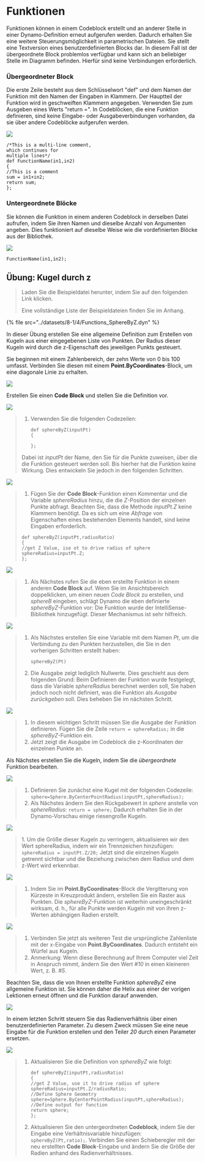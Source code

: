 # Funktionen

Funktionen können in einem Codeblock erstellt und an anderer Stelle in einer Dynamo-Definition erneut aufgerufen werden. Dadurch erhalten Sie eine weitere Steuerungsmöglichkeit in parametrischen Dateien. Sie stellt eine Textversion eines benutzerdefinierten Blocks dar. In diesem Fall ist der übergeordnete Block problemlos verfügbar und kann sich an beliebiger Stelle im Diagramm befinden. Hierfür sind keine Verbindungen erforderlich.

### Übergeordneter Block

Die erste Zeile besteht aus dem Schlüsselwort "def" und dem Namen der Funktion mit den Namen der Eingaben in Klammern. Der Hauptteil der Funktion wird in geschweiften Klammern angegeben. Verwenden Sie zum Ausgeben eines Werts "return =". In Codeblöcken, die eine Funktion definieren, sind keine Eingabe- oder Ausgabeverbindungen vorhanden, da sie über andere Codeblöcke aufgerufen werden.

![](<../images/8-1/4/functions parent def.jpg>)

```
/*This is a multi-line comment,
which continues for
multiple lines*/
def FunctionName(in1,in2)
{
//This is a comment
sum = in1+in2;
return sum;
};
```

### Untergeordnete Blöcke

Sie können die Funktion in einem anderen Codeblock in derselben Datei aufrufen, indem Sie ihren Namen und dieselbe Anzahl von Argumenten angeben. Dies funktioniert auf dieselbe Weise wie die vordefinierten Blöcke aus der Bibliothek.

![](<../images/8-1/4/functions children call def.jpg>)

```
FunctionName(in1,in2);
```

## Übung: Kugel durch z

> Laden Sie die Beispieldatei herunter, indem Sie auf den folgenden Link klicken.
>
> Eine vollständige Liste der Beispieldateien finden Sie im Anhang.

{% file src="../datasets/8-1/4/Functions_SphereByZ.dyn" %}

In dieser Übung erstellen Sie eine allgemeine Definition zum Erstellen von Kugeln aus einer eingegebenen Liste von Punkten. Der Radius dieser Kugeln wird durch die z-Eigenschaft des jeweiligen Punkts gesteuert.

Sie beginnen mit einem Zahlenbereich, der zehn Werte von 0 bis 100 umfasst. Verbinden Sie diesen mit einem **Point.ByCoordinates**-Block, um eine diagonale Linie zu erhalten.

![](<../images/8-1/4/functions - exercise - 01.jpg>)

Erstellen Sie einen **Code Block** und stellen Sie die Definition vor.

![](<../images/8-1/4/functions - exercise - 02.jpg>)

> 1. Verwenden Sie die folgenden Codezeilen:
>
>    ```
>    def sphereByZ(inputPt)
>    {
>    
>    };
>    ```
>
> Dabei ist _inputPt_ der Name, den Sie für die Punkte zuweisen, über die die Funktion gesteuert werden soll. Bis hierher hat die Funktion keine Wirkung. Dies entwickeln Sie jedoch in den folgenden Schritten.

![](<../images/8-1/4/functions - exercise - 03.jpg>)

> 1. Fügen Sie der **Code Block**-Funktion einen Kommentar und die Variable _sphereRadius_ hinzu, die die _Z_-Position der einzelnen Punkte abfragt. Beachten Sie, dass die Methode _inputPt.Z_ keine Klammern benötigt. Da es sich um eine _Abfrage_ von Eigenschaften eines bestehenden Elements handelt, sind keine Eingaben erforderlich.
>
> ```
> def sphereByZ(inputPt,radiusRatio)
> {
> //get Z Value, ise ot to drive radius of sphere
> sphereRadius=inputPt.Z;
> };
> ```

![](<../images/8-1/4/functions - exercise - 04.jpg>)

> 1. Als Nächstes rufen Sie die eben erstellte Funktion in einem anderen **Code Block** auf. Wenn Sie im Ansichtsbereich doppelklicken, um einen neuen _Code Block_ zu erstellen, und _sphereB_ eingeben, schlägt Dynamo die eben definierte _sphereByZ_-Funktion vor: Die Funktion wurde der IntelliSense-Bibliothek hinzugefügt. Dieser Mechanismus ist sehr hilfreich.

![](<../images/8-1/4/functions - exercise - 05.jpg>)

> 1. Als Nächstes erstellen Sie eine Variable mit dem Namen _Pt_, um die Verbindung zu den Punkten herzustellen, die Sie in den vorherigen Schritten erstellt haben:
>
>    ```
>    sphereByZ(Pt)
>    ```
> 2. Die Ausgabe zeigt lediglich Nullwerte. Dies geschieht aus dem folgenden Grund: Beim Definieren der Funktion wurde festgelegt, dass die Variable _sphereRadius_ berechnet werden soll, Sie haben jedoch noch nicht definiert, was die Funktion als _Ausgabe_ _zurückgeben_ soll. Dies beheben Sie im nächsten Schritt.

![](<../images/8-1/4/functions - exercise - 06.jpg>)

> 1. In diesem wichtigen Schritt müssen Sie die Ausgabe der Funktion definieren. Fügen Sie die Zeile `return = sphereRadius;` in die _sphereByZ_-Funktion ein.
> 2. Jetzt zeigt die Ausgabe im Codeblock die z-Koordinaten der einzelnen Punkte an.

Als Nächstes erstellen Sie die Kugeln, indem Sie die _übergeordnete_ Funktion bearbeiten.

![](<../images/8-1/4/functions - exercise - 07.jpg>)

> 1. Definieren Sie zunächst eine Kugel mit der folgenden Codezeile: `sphere=Sphere.ByCenterPointRadius(inputPt,sphereRadius);`
> 2. Als Nächstes ändern Sie den Rückgabewert in _sphere_ anstelle von _sphereRadius_: `return = sphere;` Dadurch erhalten Sie in der Dynamo-Vorschau einige riesengroße Kugeln.

![](<../images/8-1/4/functions - exercise - 08.jpg>)

> 1\. Um die Größe dieser Kugeln zu verringern, aktualisieren wir den Wert sphereRadius, indem wir ein Trennzeichen hinzufügen: `sphereRadius = inputPt.Z/20;` Jetzt sind die einzelnen Kugeln getrennt sichtbar und die Beziehung zwischen dem Radius und dem z-Wert wird erkennbar.

![](<../images/8-1/4/functions - exercise - 09.jpg>)

> 1. Indem Sie im **Point.ByCoordinates**-Block die Vergitterung von Kürzeste in Kreuzprodukt ändern, erstellen Sie ein Raster aus Punkten. Die _sphereByZ_-Funktion ist weiterhin uneingeschränkt wirksam, d. h., für alle Punkte werden Kugeln mit von ihren z-Werten abhängigen Radien erstellt.

![](<../images/8-1/4/functions - exercise - 10.jpg>)

> 1. Verbinden Sie jetzt als weiteren Test die ursprüngliche Zahlenliste mit der x-Eingabe von **Point.ByCoordinates**. Dadurch entsteht ein Würfel aus Kugeln.
> 2. Anmerkung: Wenn diese Berechnung auf Ihrem Computer viel Zeit in Anspruch nimmt, ändern Sie den Wert _#10_ in einen kleineren Wert, z. B. _#5_.

Beachten Sie, dass die von Ihnen erstellte Funktion _sphereByZ_ eine allgemeine Funktion ist. Sie können daher die Helix aus einer der vorigen Lektionen erneut öffnen und die Funktion darauf anwenden.

![](<../images/8-1/4/functions - exercise - 11.jpg>)

In einem letzten Schritt steuern Sie das Radienverhältnis über einen benutzerdefinierten Parameter. Zu diesem Zweck müssen Sie eine neue Eingabe für die Funktion erstellen und den Teiler _20_ durch einen Parameter ersetzen.

![](<../images/8-1/4/functions - exercise - 12.jpg>)

> 1. Aktualisieren Sie die Definition von _sphereByZ_ wie folgt:
>
>    ```
>    def sphereByZ(inputPt,radiusRatio)
>    {
>    //get Z Value, use it to drive radius of sphere
>    sphereRadius=inputPt.Z/radiusRatio;
>    //Define Sphere Geometry
>    sphere=Sphere.ByCenterPointRadius(inputPt,sphereRadius);
>    //Define output for function
>    return sphere;
>    };
>    ```
> 2. Aktualisieren Sie den untergeordneten **Codeblock**, indem Sie der Eingabe eine Verhältnisvariable hinzufügen: `sphereByZ(Pt,ratio);`. Verbinden Sie einen Schieberegler mit der neu erstellten **Code Block**-Eingabe und ändern Sie die Größe der Radien anhand des Radienverhältnisses.
